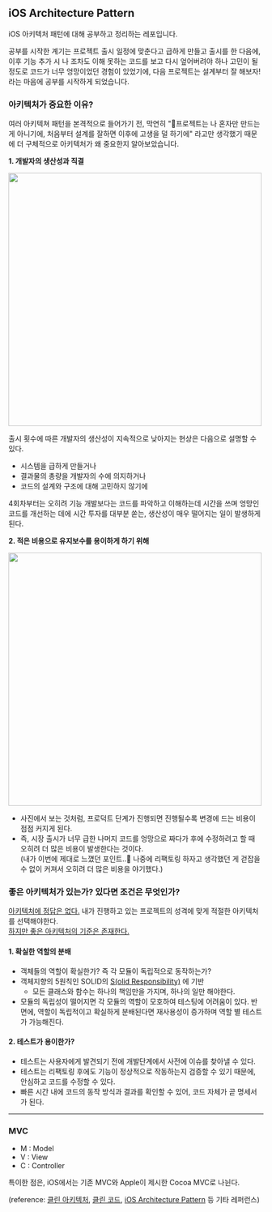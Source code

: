 ## iOS Architecture Pattern

iOS 아키텍처 패턴에 대해 공부하고 정리하는 레포입니다.

공부를 시작한 계기는 프로젝트 출시 일정에 맞춘다고 급하게 만들고 출시를 한 다음에, 이후 기능 추가 시 나 조차도 이해 못하는 코드를 보고 다시 엎어버려야 하나 고민이 될정도로 코드가 너무 엉망이었던 경험이 있었기에, 다음 프로젝트는 설계부터 잘 해보자! 라는 마음에 공부를 시작하게 되었습니다.

### 아키텍처가 중요한 이유?

여러 아키텍쳐 패턴을 본격적으로 들어가기 전, 막연히 "프로젝트는 나 혼자만 만드는게 아니기에, 처음부터 설계를 잘하면 이후에 고생을 덜 하기에" 라고만 생각했기 때문에 더 구체적으로 아키텍처가 왜 중요한지 알아보았습니다.


**1. 개발자의 생산성과 직결**

<img src=https://github.com/paicooha/Growlibb-iOS/assets/37764504/576a38bb-ac6c-4997-9fd1-af112b438466 width="500"/>

출시 횟수에 따른 개발자의 생산성이 지속적으로 낮아지는 현상은 다음으로 설명할 수 있다.
- 시스템을 급하게 만들거나
- 결과물의 총량을 개발자의 수에 의지하거나
- 코드의 설계와 구조에 대해 고민하지 않기에

4회차부터는 오히려 기능 개발보다는 코드를 파악하고 이해하는데 시간을 쓰며 엉망인 코드를 개선하는 데에 시간 투자를 대부분 쏟는, 생산성이 매우 떨어지는 일이 발생하게 된다.
<br/>

**2. 적은 비용으로 유지보수를 용이하게 하기 위해**

<img src=https://github.com/paicooha/Growlibb-iOS/assets/37764504/e25650d9-b1a6-488b-9dc8-8881af4b2a63 width="500"/>

- 사진에서 보는 것처럼, 프로덕트 단계가 진행되면 진행될수록 변경에 드는 비용이 점점 커지게 된다. 
- 즉, 시장 출시가 너무 급한 나머지 코드를 엉망으로 짜다가 후에 수정하려고 할 때 오히려 더 많은 비용이 발생한다는 것이다.  <br/> (내가 이번에 제대로 느꼈던 포인트..🥺 나중에 리팩토링 하자고 생각했던 게 걷잡을 수 없이 커져서 오히려 더 많은 비용을 야기했다.)

### 좋은 아키텍처가 있는가? 있다면 조건은 무엇인가?
<u>아키텍처에 정답은 없다.</u> 내가 진행하고 있는 프로젝트의 성격에 맞게 적절한 아키텍처를 선택해야한다. <br/><u>하지만 좋은 아키텍처의 기준은 존재한다.
</u>

#### 1. 확실한 역할의 분배
- 객체들의 역할이 확실한가? 즉 각 모듈이 독립적으로 동작하는가?
- 객체지향의 5원칙인 SOLID의 [S(olid Responsibility)](https://ko.wikipedia.org/wiki/%EB%8B%A8%EC%9D%BC_%EC%B1%85%EC%9E%84_%EC%9B%90%EC%B9%99) 에 기반
   - 모든 클래스와 함수는 하나의 책임만을 가지며, 하나의 일만 해야한다.
- 모듈의 독립성이 떨어지면 각 모듈의 역할이 모호하여 테스팅에 어려움이 있다. 반면에, 역할이 독립적이고 확실하게 분배된다면 재사용성이 증가하며 역할 별 테스트가 가능해진다.

#### 2. 테스트가 용이한가?
- 테스트는 사용자에게 발견되기 전에 개발단계에서 사전에 이슈를 찾아낼 수 있다.
- 테스트는 리팩토링 후에도 기능이 정상적으로 작동하는지 검증할 수 있기 때문에, 안심하고 코드를 수정할 수 있다.
- 빠른 시간 내에 코드의 동작 방식과 결과를 확인할 수 있어, 코드 자체가 곧 명세서가 된다.

---
### MVC
- M : Model
- V : View
- C : Controller

특이한 점은, iOS에서는 기존 MVC와 Apple이 제시한 Cocoa MVC로 나뉜다.


(reference: [클린 아키텍처](http://www.yes24.com/Product/Goods/77283734), [클린 코드](http://www.yes24.com/Product/Goods/11681152), [iOS Architecture Pattern](https://medium.com/ios-os-x-development/ios-architecture-patterns-ecba4c38de52) 등 기타 레퍼런스)
